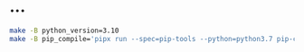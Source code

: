 # ...


```bash
make -B python_version=3.10
make -B pip_compile='pipx run --spec=pip-tools --python=python3.7 pip-compile'
```
